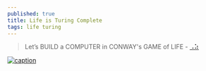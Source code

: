 ```yaml
---
published: true
title: Life is Turing Complete
tags: life turing
---
```

> Let’s BUILD a COMPUTER in CONWAY's GAME of LIFE - [⠠⠵](https://www.youtube.com/watch?v=Kk2MH9O4pXY)

[![caption](https://img.youtube.com/vi/Kk2MH9O4pXY/0.jpg)](https://www.youtube.com/watch?v=Kk2MH9O4pXY)
